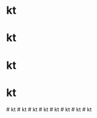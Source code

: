 # kt
# kt
# kt
# kt
#   k t  
 #   k t  
 #   k t  
 #   k t  
 #   k t  
 #   k t  
 #   k t  
 #   k t  
 